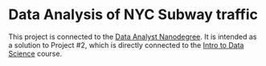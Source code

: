 # Data Analysis of NYC Subway traffic

This project is connected to the [Data Analyst Nanodegree](https://www.udacity.com/course/data-analyst-nanodegree--nd002). It is intended as a solution to Project #2, which is directly connected to the [Intro to Data Science](https://www.udacity.com/course/viewer#!/c-ud359-nd) course.
